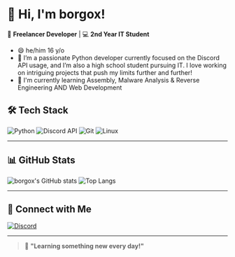 # 👋 Hi, I'm borgox!

🎯 **Freelancer Developer** | 💻 **2nd Year IT Student**
- 😄 he/him 16 y/o
- 🔭 I’m a passionate Python developer currently focused on the Discord API usage, and I’m also a high school student pursuing IT. I love working on intriguing projects that push my limits further and further!
- 🌱 I'm currently learning Assembly, Malware Analysis & Reverse Engineering AND Web Development


## 🛠️ **Tech Stack**

![Python](https://img.shields.io/badge/Python-3776AB?style=for-the-badge&logo=python&logoColor=white)
![Discord API](https://img.shields.io/badge/Discord-7289DA?style=for-the-badge&logo=discord&logoColor=white)
![Git](https://img.shields.io/badge/Git-F05032?style=for-the-badge&logo=git&logoColor=white)
![Linux](https://img.shields.io/badge/Linux-FCC624?style=for-the-badge&logo=linux&logoColor=black)

---

## 📊 **GitHub Stats**

![borgox's GitHub stats](https://github-readme-stats.vercel.app/api?username=borgox&show_icons=true&theme=dark&hide_title=true)
![Top Langs](https://github-readme-stats.vercel.app/api/top-langs/?username=borgox&layout=compact&theme=dark)

---

## 💬 **Connect with Me**

[![Discord](https://img.shields.io/badge/Discord-7289DA?style=for-the-badge&logo=discord&logoColor=white)](https://discord.gg/borgo)

---

> 🚀 **"Learning something new every day!"**

